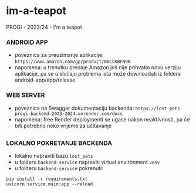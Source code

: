 # im-a-teapot
PROGI - 2023/24 - I'm a teapot

### ANDROID APP
- poveznica za preuzimanje aplikacije: `https://www.amazon.com/gp/product/B0CLKBFN9N`
- napomena: u trenutku predaje Amazon još nije prihvatio novu verziju aplikacije, pa se u slučaju problema ista može downloadati iz foldera android-app/app/release

### WEB SERVER
- poveznica na Swagger dokumentaciju backenda: `https://lost-pets-progi-backend-2023-2024.onrender.com/docs`
- napomena: free Render deploymenti se ugase nakon neaktivnosti, pa će biti potrebno neko vrijeme za učitavanje

##
### LOKALNO POKRETANJE BACKENDA
- lokalno napraviti bazu `lost_pets`
- u folderu `backend-service` napraviti virtual environment `venv`
- u folderu `backend-service` pokrenuti:
```commandline
pip install -r requirements.txt
uvicorn service.main:app --reload
```

